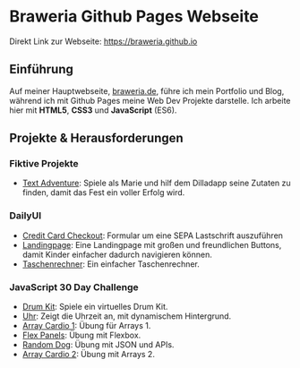 # Braweria Github Pages Webseite
Direkt Link zur Webseite: <a href="https://braweria.github.io/?utm_source=github&utm_medium=readme&utm_campaign=braweria-github">https://braweria.github.io</a>

## Einführung
Auf meiner Hauptwebseite, <a href="https://braweria.de/?utm_source=github&utm_medium=readme&utm_campaign=braweria-website">braweria.de</a>, führe ich mein Portfolio und Blog, während ich mit Github Pages meine Web Dev Projekte darstelle. Ich arbeite hier mit **HTML5**, **CSS3** und **JavaScript** (ES6).

## Projekte & Herausforderungen
### Fiktive Projekte
- [Text Adventure](https://braweria.github.io/projekte/text-adventure.html): Spiele als Marie und hilf dem Dilladapp seine Zutaten zu finden, damit das Fest ein voller Erfolg wird.

### DailyUI
- [Credit Card Checkout](https://braweria.github.io/dailyUI/daily-ui-002.html): Formular um eine SEPA Lastschrift auszuführen
- [Landingpage](https://braweria.github.io/dailyUI/daily-ui-003.html): Eine Landingpage mit großen und freundlichen Buttons, damit Kinder einfacher dadurch navigieren können.
- [Taschenrechner](https://braweria.github.io/dailyUI/daily-ui-004.html): Ein einfacher Taschenrechner.
### JavaScript 30 Day Challenge
- [Drum Kit](https://github.com/Braweria/braweria.github.io/JavaScript30/01-drums.html): Spiele ein virtuelles Drum Kit.
- [Uhr](https://github.com/Braweria/braweria.github.io/JavaScript30/02-clock.html): Zeigt die Uhrzeit an, mit dynamischem Hintergrund.
- [Array Cardio 1](https://github.com/Braweria/braweria.github.io/JavaScript30/04-array-cardio-1.html): Übung für Arrays 1.
- [Flex Panels](https://github.com/Braweria/braweria.github.io/JavaScript30/05-flex-panels.html): Übung mit Flexbox.
- [Random Dog](https://github.com/Braweria/braweria.github.io/JavaScript30/06-dogs-ajax.html): Übung mit JSON und APIs.
- [Array Cardio 2](https://github.com/Braweria/braweria.github.io/JavaScript30/07-array-cardio-2.html): Übung mit Arrays 2.
